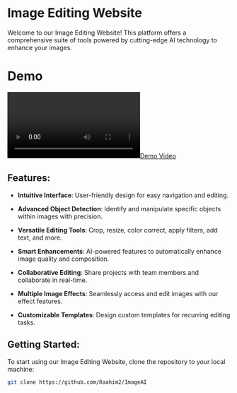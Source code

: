 # Image Editing Website

Welcome to our Image Editing Website! This platform offers a comprehensive suite of tools powered by cutting-edge AI technology to enhance your images.

# Demo 

[![Demo Video](https://github.com/Raahim2/ImageAI/blob/main/static/Demo%20Video/IMAGEAI-DEMO.mp4)](https://github.com/Raahim2/ImageAI/blob/main/static/Demo%20Video/IMAGEAI-DEMO.mp4)

## Features:

- **Intuitive Interface**: User-friendly design for easy navigation and editing.
  
- **Advanced Object Detection**: Identify and manipulate specific objects within images with precision.
  
- **Versatile Editing Tools**: Crop, resize, color correct, apply filters, add text, and more.
  
- **Smart Enhancements**: AI-powered features to automatically enhance image quality and composition.
  
- **Collaborative Editing**: Share projects with team members and collaborate in real-time.
  
- **Multiple Image Effects**: Seamlessly access and edit images with our effect features.
  
- **Customizable Templates**: Design custom templates for recurring editing tasks.

## Getting Started:

To start using our Image Editing Website, clone the repository to your local machine:

```bash
git clone https://github.com/Raahim2/ImageAI
